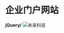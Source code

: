 # 企业门户网站
**jQuery/**
![未来科技](http://img2.imgtn.bdimg.com/it/u=1479321924,4170563346&fm=26&gp=0.jpg)
